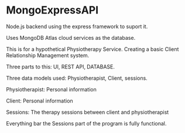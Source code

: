 # MongoExpressAPI

Node.js backend using the express framework to suport it.

Uses MongoDB Atlas cloud services as the database.

This is for a hypothetical Physiotherapy Service. Creating a basic Client Relationship Management system.

Three parts to this: UI, REST API, DATABASE.

Three data models used: Physiotherapist, Client, sessions.

Physiotherapist: Personal information

Client: Personal information

Sessions: The therapy sessions between client and physiotherapist

Everything bar the Sessions part of the program is fully functional.
